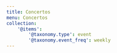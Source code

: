 ```yaml
---
title: Concertos
menu: Concertos
collection:
    '@items':
        '@taxonomy.type': event
        '@taxonomy.event_freq': weekly
---
```



